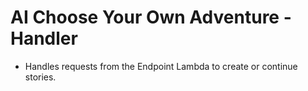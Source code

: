 # AI Choose Your Own Adventure - Handler

- Handles requests from the Endpoint Lambda to create or continue stories.